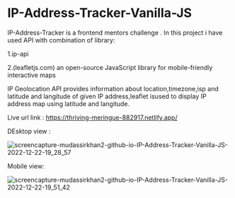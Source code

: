 # IP-Address-Tracker-Vanilla-JS

IP-Address-Tracker is a frontend mentors challenge .
In this project i have used  API with combination of library:
 
 1.ip-api

 2.(leafletjs.com) an open-source JavaScript library for mobile-friendly interactive maps
 
 
IP Geolocation API provides information about location,timezone,isp and latitude and langitude of given IP address,leaflet isused to display 
IP address map using latitude and langitude.


Live url link : https://thriving-meringue-882917.netlify.app/

DEsktop view : 


![screencapture-mudassirkhan2-github-io-IP-Address-Tracker-Vanilla-JS-2022-12-22-19_28_57](https://user-images.githubusercontent.com/106579572/209154404-1c27570d-eb76-4114-a199-c90e97ad3bef.png)

Mobile view: 


![screencapture-mudassirkhan2-github-io-IP-Address-Tracker-Vanilla-JS-2022-12-22-19_51_42](https://user-images.githubusercontent.com/106579572/209154540-6ac4b7db-1541-4214-95f1-0ee1fba5626b.png)
